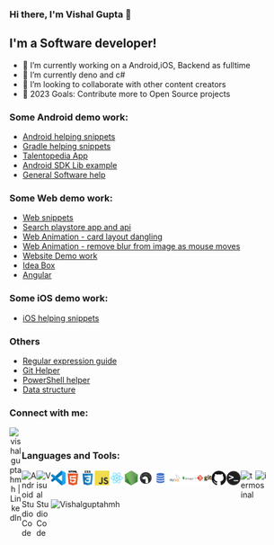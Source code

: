 
### Hi there, I'm Vishal Gupta  👋

## I'm a Software developer!
- 📱 I’m currently working on a Android,iOS, Backend as fulltime
- 🌱 I’m currently deno and c#
- 👯 I’m looking to collaborate with other content creators
- 🥅 2023 Goals: Contribute more to Open Source projects

### Some Android demo work:
- <a href="https://github.com/vishalguptahmh/Android-Cheat-Sheet" target="_blank">Android helping snippets</a>
- <a href="https://github.com/vishalguptahmh/gradle-things" target="_blank">Gradle helping snippets</a>
- <a href="https://play.google.com/store/apps/details?id=com.moode&hl=en_IN" target="_blank">Talentopedia App</a>
- <a href="https://github.com/vishalguptahmh/android_sdk_sample" target="_blank">Android SDK Lib example</a>
- <a href="https://github.com/vishalguptahmh/GeneralSoftwareHelp" target="_blank">General Software help</a>

### Some Web demo work:
- <a href="https://github.com/vishalguptahmh/web-developer-cheatsheet" target="_blank">Web snippets</a>
- [Search playstore app and api](https://playstorefetch.herokuapp.com/)
- <a href="https://vishalguptahmh.github.io/web-demo2-animation" target="_blank">Web Animation - card layout dangling</a>
- <a href="https://vishalguptahmh.github.io/web-animation-demo3/" target="_blank">Web Animation - remove blur from image as mouse moves </a>
- <a href="https://vishalguptahmh.github.io/demo1" target="_blank">Website Demo work</a>
- <a href="https://github.com/vishalguptahmh/web_ideabox" target="_blank">Idea Box</a>
- <a href="https://github.com/vishalguptahmh/Angular" target="_blank">Angular</a>

### Some iOS demo work:
- <a href="https://github.com/vishalguptahmh/ios_cheat_sheet" target="_blank">iOS helping snippets</a>

### Others
- [Regular expression guide](https://github.com/vishalguptahmh/Regex-RegularExpression/blob/main/README.md)
- [Git Helper](https://github.com/vishalguptahmh/githelper)
- [PowerShell helper](https://github.com/vishalguptahmh/Powershell-helper)
- [Data structure](https://github.com/vishalguptahmh/datastructure)

### Connect with me:

<p align="center">
 <a href="https://www.linkedin.com/in/vishalguptahmh/" target="_blank">
<img align="left" alt="vishalguptahmh | LinkedIn" width="22px" src="https://cdn.jsdelivr.net/npm/simple-icons@v3/icons/linkedin.svg" />
</a>
 
<br />

### Languages and Tools:



<img align="left" alt="Android Studio Code" width="26px" src="https://upload.wikimedia.org/wikipedia/commons/thumb/d/d7/Android_robot.svg/1200px-Android_robot.svg.png" />

<img align="left" alt="Visual Studio Code" width="26px" src="https://www.edureka.co/blog/wp-content/uploads/2019/06/Kotlin.png" />

<img align="left" alt="Visual Studio Code" width="26px" src="https://raw.githubusercontent.com/github/explore/80688e429a7d4ef2fca1e82350fe8e3517d3494d/topics/visual-studio-code/visual-studio-code.png" />

<img align="left" alt="HTML5" width="26px" 
src="https://raw.githubusercontent.com/github/explore/80688e429a7d4ef2fca1e82350fe8e3517d3494d/topics/html/html.png" />

<img align="left" alt="CSS3" width="26px" 
src="https://raw.githubusercontent.com/github/explore/80688e429a7d4ef2fca1e82350fe8e3517d3494d/topics/css/css.png" />

<!-- <img align="left" alt="Sass" width="26px" 
src="https://raw.githubusercontent.com/github/explore/80688e429a7d4ef2fca1e82350fe8e3517d3494d/topics/sass/sass.png" /> -->

<img align="left" alt="JavaScript" width="26px" 
src="https://raw.githubusercontent.com/github/explore/80688e429a7d4ef2fca1e82350fe8e3517d3494d/topics/javascript/javascript.png" />

<img align="left" alt="React" width="26px"
 src="https://raw.githubusercontent.com/github/explore/80688e429a7d4ef2fca1e82350fe8e3517d3494d/topics/react/react.png" />

<!-- <img align="left" alt="Gatsby" width="26px" 
src="https://raw.githubusercontent.com/github/explore/e94815998e4e0713912fed477a1f346ec04c3da2/topics/gatsby/gatsby.png" /> -->

<!-- <img align="left" alt="GraphQL" width="26px" 
src="https://raw.githubusercontent.com/github/explore/80688e429a7d4ef2fca1e82350fe8e3517d3494d/topics/graphql/graphql.png" /> -->

<img align="left" alt="Node.js" width="26px" 
src="https://raw.githubusercontent.com/github/explore/80688e429a7d4ef2fca1e82350fe8e3517d3494d/topics/nodejs/nodejs.png" />

<img align="left" alt="Deno" width="26px" 
src="https://raw.githubusercontent.com/github/explore/361e2821e2dea67711cde99c9c40ed357061cf27/topics/deno/deno.png" />

<img align="left" alt="SQL" width="26px" 
src="https://raw.githubusercontent.com/github/explore/80688e429a7d4ef2fca1e82350fe8e3517d3494d/topics/sql/sql.png" />

<img align="left" alt="MySQL" width="26px" 
src="https://raw.githubusercontent.com/github/explore/80688e429a7d4ef2fca1e82350fe8e3517d3494d/topics/mysql/mysql.png" />

<img align="left" alt="MongoDB" width="26px" src="https://raw.githubusercontent.com/github/explore/80688e429a7d4ef2fca1e82350fe8e3517d3494d/topics/mongodb/mongodb.png" />

<img align="left" alt="Git" width="26px" src="https://raw.githubusercontent.com/github/explore/80688e429a7d4ef2fca1e82350fe8e3517d3494d/topics/git/git.png" />

<img align="left" alt="GitHub" width="26px" src="https://raw.githubusercontent.com/github/explore/78df643247d429f6cc873026c0622819ad797942/topics/github/github.png" />

<img align="left" alt="terminal" width="26px" src="https://raw.githubusercontent.com/github/explore/80688e429a7d4ef2fca1e82350fe8e3517d3494d/topics/terminal/terminal.png" />


<img align="left" alt="terminal" width="26px" src="https://avatars.githubusercontent.com/u/333591?s=200&v=4" />

<img align="left" alt="ios" width="26px" src="https://cdn.iconscout.com/icon/free/png-512/ios-apple-572947.png" />


<br />
<br />





<img align="left" alt="Vishalguptahmh" src="https://github-readme-stats.vercel.app/api?username=vishalguptahmh&show_icons=true&hide_border=true" />


<!--
**vishalguptahmh/vishalguptahmh** is a ✨ _special_ ✨ repository because its `README.md` (this file) appears on your GitHub profile.

Here are some ideas to get you started:

- 🔭 I’m currently working on ...
- 🌱 I’m currently learning ...
- 👯 I’m looking to collaborate on ...
- 🤔 I’m looking for help with ...
- 💬 Ask me about ...
- 📫 How to reach me: ...
- 😄 Pronouns: ...
- ⚡ Fun fact: ...
-->

<!--### 📺 Latest YouTube Videos -->
<!-- YOUTUBE:START -->
<!--
- [Next Level GitHub Profile README (NEW) | How To Create An Amazing Profile ReadMe With GitHub Actions](https://www.youtube.com/watch?v=ECuqb5Tv9qI)
- [There's more to CONSOLE than .log( ) | Things you didn't know console could do!!](https://www.youtube.com/watch?v=_-bHhEGcDiQ)
- [Simple React.js User Login Authentication | Auth0](https://www.youtube.com/watch?v=MqczHS3Z2bc)
- [Top 10 VS Code Updates You Don't Know About!! (July 2020)](https://www.youtube.com/watch?v=WHBQ1szkhtI)
- [localStorage Dark/Light Mode Theme Toggle (CSS/JavaScript) | UI Design](https://www.youtube.com/watch?v=_raOFZAYXD4)
-->
<!-- YOUTUBE:END --> 
